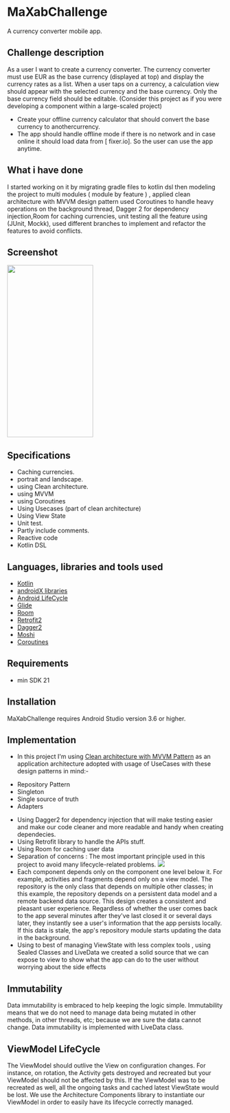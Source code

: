# MaXabChallenge
A currency converter mobile app.

## Challenge description
As a user I want to create a currency converter.
The currency converter must use EUR as the base currency (displayed at top) and display the currency
rates as a list. When a user taps on a currency, a calculation view should appear with the selected
currency and the base currency. Only the base currency field should be editable.
(Consider this project as if you were developing a component within a large-scaled project)

- Create your offline currency calculator that should convert the base currency to anothercurrency.
- The app should handle offline mode if there is no network and in case
online it should load data from [ fixer.io]. So the user can use the app
anytime.


## What i have done
I started working on it by migrating gradle files to kotlin dsl then modeling the project to multi modules ( module by feature ) ,
applied clean architecture with MVVM design pattern used Coroutines to handle heavy operations on the background thread,
Dagger 2 for dependency injection,Room for caching currencies,
unit testing all the feature using (JUnit, Mockk),
used different branches to implement and refactor the features to avoid conflicts.


## Screenshot
<img src="https://github.com/MosaabAhmedMohamed/MaXabChallenge/blob/master/maxab_app.jpeg" width="200" height="400"></a>

## Specifications
- Caching currencies.
- portrait and landscape.
- using Clean architecture.
- using MVVM
- using Coroutines
- Using Usecases (part of clean architecture)
- Using View State
- Unit test.
- Partly include comments.
- Reactive code
- Kotlin DSL

## Languages, libraries and tools used

 * [Kotlin](https://kotlinlang.org/)
 * [androidX libraries](https://developer.android.com/jetpack/androidx)
 * [Android LifeCycle](https://developer.android.com/topic/libraries/architecture)
 * [Glide](https://github.com/bumptech/glide)
 * [Room](https://developer.android.com/jetpack/androidx/releases/room)
 * [Retrofit2](https://github.com/square/retrofit)
 * [Dagger2](https://dagger.dev/)
 * [Moshi](https://github.com/square/moshi)
 * [Coroutines](https://developer.android.com/kotlin/coroutines?gclid=Cj0KCQjwqp-LBhDQARIsAO0a6aKRxs8RzINNC4Mlq9rQuGnlWQhT4PY5aTxBRk9ppc9dkSbRH3-G2GUaAiEvEALw_wcB&gclsrc=aw.ds) 
 
## Requirements
- min SDK 21

## Installation
MaXabChallenge requires Android Studio version 3.6 or higher.

## Implementation

* In this project I'm using [Clean architecture with MVVM Pattern](https://developer.android.com/jetpack/docs/guide)
as an application architecture adopted with usage of UseCases with these design patterns in mind:-
- Repository Pattern
- Singleton
- Single source of truth
- Adapters

* Using Dagger2 for dependency injection that will make testing easier and make our code 
cleaner and more readable and handy when creating dependecies.
* Using Retrofit library to handle the APIs stuff.
* Using Room for caching user data
* Separation of concerns : The most important principle used in this project to avoid many lifecycle-related problems.
<img src="https://developer.android.com/topic/libraries/architecture/images/final-architecture.png"></a>
* Each component depends only on the component one level below it. For example, activities and fragments depend only on a view model. The repository is the only class that depends on multiple other classes; in this example, the repository depends on a persistent data model and a remote backend data source.
This design creates a consistent and pleasant user experience. Regardless of whether the user comes back to the app several minutes after they've last closed it or several days later, they instantly see a user's information that the app persists locally. If this data is stale, the app's repository module starts updating the data in the background.
* Using to best of managing ViewState with less complex tools , using Sealed Classes and LiveData we created a solid source that we can expose to view to show what the app can do to the user without worrying about the side effects

## Immutability
Data immutability is embraced to help keeping the logic simple. Immutability means that we do not need to manage data being mutated in other methods, in other threads, etc; because we are sure the data cannot change. Data immutability is implemented with LiveData class.

## ViewModel LifeCycle
The ViewModel should outlive the View on configuration changes. For instance, on rotation, the Activity gets destroyed and recreated but your ViewModel should not be affected by this. If the ViewModel was to be recreated as well, all the ongoing tasks and cached latest ViewState would be lost.
We use the Architecture Components library to instantiate our ViewModel in order to easily have its lifecycle correctly managed.


